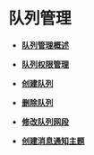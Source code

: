 # 队列管理<a name="dli_01_0012"></a>

-   **[队列管理概述](队列管理概述.md)**  

-   **[队列权限管理](队列权限管理.md)**  

-   **[创建队列](创建队列.md)**  

-   **[删除队列](删除队列.md)**  

-   **[修改队列网段](修改队列网段.md)**  

-   **[创建消息通知主题](创建消息通知主题.md)**  


